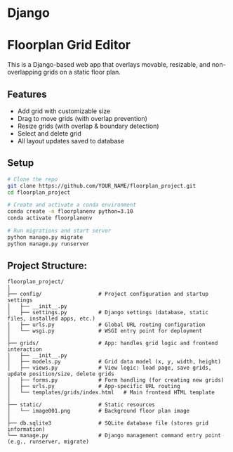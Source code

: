 # Django

# Floorplan Grid Editor

This is a Django-based web app that overlays movable, resizable, and non-overlapping grids on a static floor plan.

## Features
- Add grid with customizable size
- Drag to move grids (with overlap prevention)
- Resize grids (with overlap & boundary detection)
- Select and delete grid
- All layout updates saved to database

## Setup

```bash
# Clone the repo
git clone https://github.com/YOUR_NAME/floorplan_project.git
cd floorplan_project

# Create and activate a conda environment
conda create -n floorplanenv python=3.10
conda activate floorplanenv

# Run migrations and start server
python manage.py migrate
python manage.py runserver
```

## Project Structure:
```text
floorplan_project/
│
├── config/                  # Project configuration and startup settings
│   ├── __init__.py
│   ├── settings.py          # Django settings (database, static files, installed apps, etc.)
│   ├── urls.py              # Global URL routing configuration
│   └── wsgi.py              # WSGI entry point for deployment
│
├── grids/                   # App: handles grid logic and frontend interaction
│   ├── __init__.py
│   ├── models.py            # Grid data model (x, y, width, height)
│   ├── views.py             # View logic: load page, save grids, update position/size, delete grids
│   ├── forms.py             # Form handling (for creating new grids)
│   ├── urls.py              # App-specific URL routing
│   └── templates/grids/index.html   # Main frontend HTML template
│
├── static/                  # Static resources
│   └── image001.png         # Background floor plan image
│
├── db.sqlite3               # SQLite database file (stores grid information)
└── manage.py                # Django management command entry point (e.g., runserver, migrate)
```
